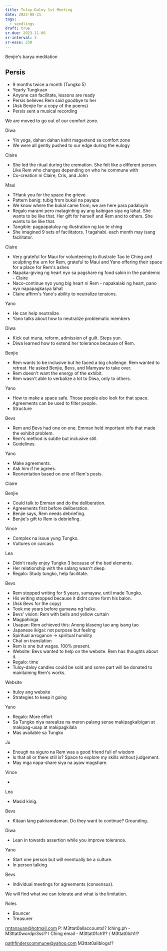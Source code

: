 ```yaml
---
title: Tuloy-Daloy 1st Meeting
date: 2023-08-21
tags:
  - seedlings
draft: true
sr-due: 2023-11-06
sr-interval: 3
sr-ease: 250
---
```


Benjie's barya meditation

## Persis

- 9 months twice a month (Tungko 5)
- Yearly Tungkuan
- Anyone can facilitate, lessons are ready
- Persis believes Rem said goodbye to her
- (Ask Benjie for a copy of the poems)
- Persis sent a musical recording

We are moved to go out of our comfort zone.

Diwa

- Yin yoga, dahan dahan kahit magextend sa comfort zone
- We were all gently pushed to our edge during the eulogy

Claire

- She led the ritual during the cremation. She felt like a different person. Like Rem who changes depending on who he commune with
- Co-creation ni Claire, Cris, and John

Maui

- THank you for the space the grieve
- Pattern banig: tubig from bukal na payapa
- We know where the bukal came from; we are here para padaluyin
- Regalo marami pero mataginting ay ang kaibigan siya ng lahat. She wants to be like that. Her gift for herself and Rem and to others. She wants to be like that.
- Tangible: pagpapatuloy ng illustration ng tao te ching
- She imagined 9 sets of facilitators. 1 tagahabi. each month may isang facilitator.

Claire

- Very grateful for Maui for volunteering to illustrate Tao te Ching and sculpting the urn for Rem, grateful to Maui and Yano offering their space for a place for Rem's ashes
- Napaka-giving ng heart nyo sa pagshare ng food sakin in the pandemic - Claire
- Naco-continue nyo yung big heart ni Rem - napakalaki ng heart, pano nyo napapagkasya lahat
- Claire affirm's Yano's ability to neutralize tensions.

Yano

- He can help neutralize
- Yano talks about how to neutralize problematic members

Diwa

- Kick out muna, reform, admission of guilt. Steps yun.
- Diwa learned how to extend her tolerance because of Rem.

Benjie

- Rem wants to be inclusive but he faced a big challenge. Rem wanted to retreat. He asked Benjie, Bevs, and Mamyaw to take over.
- Rem doesn't want the energy of the exhibit.
- Rem wasn't able to verbalize a lot to Diwa, only to others.

Yano

- How to make a space safe. Those people also look for that space. Agreements can be used to filter people.
- Structure

Bevs

- Rem and Bevs had one on one. Emman held important info that made the exhibit problem.
- Rem's method is subtle but inclusive still.
- Guidelines.

Yano

- Make agreements.
- Ask him if he agrees.
- Reorientation based on one of Rem's posts.

Claire



Benjie

- Could talk to Emman and do the deliberation.
- Agreements first before deliberation.
- Benjie says, Rem needs debriefing.
- Benjie's gift to Rem is debriefing.

Vince

- Complex na issue yung Tungko.
- Vultures on carcass

Lea

- Didn't really enjoy Tungko 3 because of the bad elements.
- Her relationship with the salang wasn't deep.
- Regalo: Study tungko, help facilitate.

Bevs

- Rem stopped writing for 5 years, sumayaw, until made Tungko.
- His writing stopped because it didnt come form his balon.
- (Ask Bevs for the copy)
- Took me years before gumawa ng haiku.
- Bevs' vision: Rem with bells and yellow curtain
- Magpahinga
- Usapan: Rem achieved this: Anong klaseng tao ang isang tao
- Japanese ikigai: not purpose but feeling
- Spiritual arrogance -> spiritual humility
- Chat on translation
- Rem is one but wagas. 100% present.
- Website: Bevs wanted to help on the website. Rem has thoughts about it.
- Regalo: time
- Tuloy-daloy candles could be sold and some part will be donated to maintaining Rem's works.

Website

- Ituloy ang website
- Strategies to keep it going

Yano

- Regalo: More effort
- Sa Tungko niya narealize na meron palang sense makipagkaibigan at makipag-usap at makipagkilala
- Mas available sa Tungko

Ju

- Enough na siguro na Rem was a good friend full of wisdom
- Is that all or there still is? Space to explore my skills without judgement.
- May mga napa-share siya na ayaw magshare.

Vince

- 

Lea

- Masid kinig.

Bevs

- Kitaan lang pakiramdaman. Do they want to continue? Grounding.

Diwa

- Lean in towards assertion while you improve tolerance.

Yano
- Start one person but will eventually be a culture.
- In person talking

Bevs

- Individual meetings for agreements (consensus).

We will find what we can tolerate and what is the limitation.

Roles
- Bouncer
- Treasurer

rmtanauan@hotmail.com
P: M3ttat0allaccounts!?
Iching.ph - M3ttat0wordpr3ss!?
I Ching email - M3ttat01ch1!? / M3ttat0lch1!?

pathfinderscommune@yahoo.com
M3ttat0allblogs!?